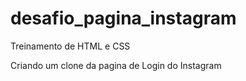 # desafio_pagina_instagram

Treinamento de HTML e CSS

Criando um clone da pagina de Login do Instagram
